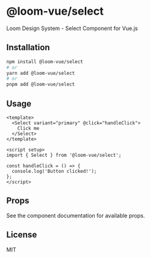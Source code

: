# @loom-vue/select

Loom Design System - Select Component for Vue.js

## Installation

```bash
npm install @loom-vue/select
# or
yarn add @loom-vue/select
# or
pnpm add @loom-vue/select
```

## Usage

```vue
<template>
  <Select variant="primary" @click="handleClick">
    Click me
  </Select>
</template>

<script setup>
import { Select } from '@loom-vue/select';

const handleClick = () => {
  console.log('Button clicked!');
};
</script>
```

## Props

See the component documentation for available props.

## License

MIT
